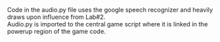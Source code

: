 Code in the audio.py file uses the google speech recognizer and heavily draws upon influence from Lab#2.  
Audio.py is imported to the central game script where it is linked in the powerup region of the game code.  

